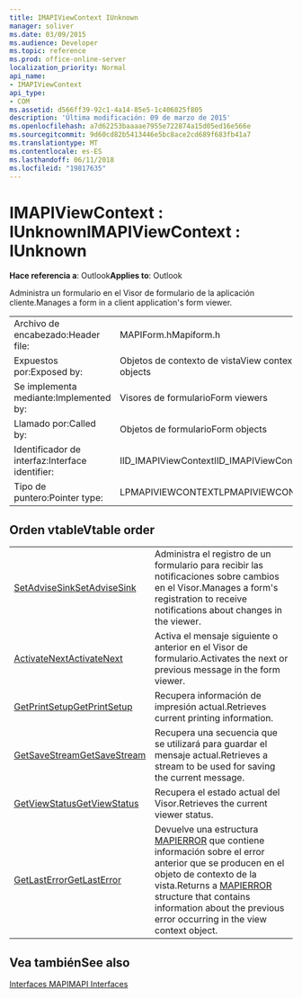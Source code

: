 ```yaml
---
title: IMAPIViewContext IUnknown
manager: soliver
ms.date: 03/09/2015
ms.audience: Developer
ms.topic: reference
ms.prod: office-online-server
localization_priority: Normal
api_name:
- IMAPIViewContext
api_type:
- COM
ms.assetid: d566ff39-92c1-4a14-85e5-1c406825f805
description: 'Última modificación: 09 de marzo de 2015'
ms.openlocfilehash: a7d62253baaaae7955e722874a15d05ed16e566e
ms.sourcegitcommit: 9d60cd82b5413446e5bc8ace2cd689f683fb41a7
ms.translationtype: MT
ms.contentlocale: es-ES
ms.lasthandoff: 06/11/2018
ms.locfileid: "19817635"
---
```

# <a name="imapiviewcontext--iunknown"></a><span data-ttu-id="ba2f3-103">IMAPIViewContext : IUnknown</span><span class="sxs-lookup"><span data-stu-id="ba2f3-103">IMAPIViewContext : IUnknown</span></span>

  
  
<span data-ttu-id="ba2f3-104">**Hace referencia a**: Outlook</span><span class="sxs-lookup"><span data-stu-id="ba2f3-104">**Applies to**: Outlook</span></span> 
  
<span data-ttu-id="ba2f3-105">Administra un formulario en el Visor de formulario de la aplicación cliente.</span><span class="sxs-lookup"><span data-stu-id="ba2f3-105">Manages a form in a client application's form viewer.</span></span> 
  
|||
|:-----|:-----|
|<span data-ttu-id="ba2f3-106">Archivo de encabezado:</span><span class="sxs-lookup"><span data-stu-id="ba2f3-106">Header file:</span></span>  <br/> |<span data-ttu-id="ba2f3-107">MAPIForm.h</span><span class="sxs-lookup"><span data-stu-id="ba2f3-107">Mapiform.h</span></span>  <br/> |
|<span data-ttu-id="ba2f3-108">Expuestos por:</span><span class="sxs-lookup"><span data-stu-id="ba2f3-108">Exposed by:</span></span>  <br/> |<span data-ttu-id="ba2f3-109">Objetos de contexto de vista</span><span class="sxs-lookup"><span data-stu-id="ba2f3-109">View context objects</span></span>  <br/> |
|<span data-ttu-id="ba2f3-110">Se implementa mediante:</span><span class="sxs-lookup"><span data-stu-id="ba2f3-110">Implemented by:</span></span>  <br/> |<span data-ttu-id="ba2f3-111">Visores de formulario</span><span class="sxs-lookup"><span data-stu-id="ba2f3-111">Form viewers</span></span>  <br/> |
|<span data-ttu-id="ba2f3-112">Llamado por:</span><span class="sxs-lookup"><span data-stu-id="ba2f3-112">Called by:</span></span>  <br/> |<span data-ttu-id="ba2f3-113">Objetos de formulario</span><span class="sxs-lookup"><span data-stu-id="ba2f3-113">Form objects</span></span>  <br/> |
|<span data-ttu-id="ba2f3-114">Identificador de interfaz:</span><span class="sxs-lookup"><span data-stu-id="ba2f3-114">Interface identifier:</span></span>  <br/> |<span data-ttu-id="ba2f3-115">IID_IMAPIViewContext</span><span class="sxs-lookup"><span data-stu-id="ba2f3-115">IID_IMAPIViewContext</span></span>  <br/> |
|<span data-ttu-id="ba2f3-116">Tipo de puntero:</span><span class="sxs-lookup"><span data-stu-id="ba2f3-116">Pointer type:</span></span>  <br/> |<span data-ttu-id="ba2f3-117">LPMAPIVIEWCONTEXT</span><span class="sxs-lookup"><span data-stu-id="ba2f3-117">LPMAPIVIEWCONTEXT</span></span>  <br/> |
   
## <a name="vtable-order"></a><span data-ttu-id="ba2f3-118">Orden vtable</span><span class="sxs-lookup"><span data-stu-id="ba2f3-118">Vtable order</span></span>

|||
|:-----|:-----|
|[<span data-ttu-id="ba2f3-119">SetAdviseSink</span><span class="sxs-lookup"><span data-stu-id="ba2f3-119">SetAdviseSink</span></span>](imapiviewcontext-setadvisesink.md) <br/> |<span data-ttu-id="ba2f3-120">Administra el registro de un formulario para recibir las notificaciones sobre cambios en el Visor.</span><span class="sxs-lookup"><span data-stu-id="ba2f3-120">Manages a form's registration to receive notifications about changes in the viewer.</span></span>  <br/> |
|[<span data-ttu-id="ba2f3-121">ActivateNext</span><span class="sxs-lookup"><span data-stu-id="ba2f3-121">ActivateNext</span></span>](imapiviewcontext-activatenext.md) <br/> |<span data-ttu-id="ba2f3-122">Activa el mensaje siguiente o anterior en el Visor de formulario.</span><span class="sxs-lookup"><span data-stu-id="ba2f3-122">Activates the next or previous message in the form viewer.</span></span>  <br/> |
|[<span data-ttu-id="ba2f3-123">GetPrintSetup</span><span class="sxs-lookup"><span data-stu-id="ba2f3-123">GetPrintSetup</span></span>](imapiviewcontext-getprintsetup.md) <br/> |<span data-ttu-id="ba2f3-124">Recupera información de impresión actual.</span><span class="sxs-lookup"><span data-stu-id="ba2f3-124">Retrieves current printing information.</span></span>  <br/> |
|[<span data-ttu-id="ba2f3-125">GetSaveStream</span><span class="sxs-lookup"><span data-stu-id="ba2f3-125">GetSaveStream</span></span>](imapiviewcontext-getsavestream.md) <br/> |<span data-ttu-id="ba2f3-126">Recupera una secuencia que se utilizará para guardar el mensaje actual.</span><span class="sxs-lookup"><span data-stu-id="ba2f3-126">Retrieves a stream to be used for saving the current message.</span></span>  <br/> |
|[<span data-ttu-id="ba2f3-127">GetViewStatus</span><span class="sxs-lookup"><span data-stu-id="ba2f3-127">GetViewStatus</span></span>](imapiviewcontext-getviewstatus.md) <br/> |<span data-ttu-id="ba2f3-128">Recupera el estado actual del Visor.</span><span class="sxs-lookup"><span data-stu-id="ba2f3-128">Retrieves the current viewer status.</span></span>  <br/> |
|[<span data-ttu-id="ba2f3-129">GetLastError</span><span class="sxs-lookup"><span data-stu-id="ba2f3-129">GetLastError</span></span>](imapiviewcontext-getlasterror.md) <br/> |<span data-ttu-id="ba2f3-130">Devuelve una estructura [MAPIERROR](mapierror.md) que contiene información sobre el error anterior que se producen en el objeto de contexto de la vista.</span><span class="sxs-lookup"><span data-stu-id="ba2f3-130">Returns a [MAPIERROR](mapierror.md) structure that contains information about the previous error occurring in the view context object.</span></span>  <br/> |
   
## <a name="see-also"></a><span data-ttu-id="ba2f3-131">Vea también</span><span class="sxs-lookup"><span data-stu-id="ba2f3-131">See also</span></span>



[<span data-ttu-id="ba2f3-132">Interfaces MAPI</span><span class="sxs-lookup"><span data-stu-id="ba2f3-132">MAPI Interfaces</span></span>](mapi-interfaces.md)

